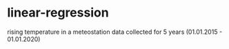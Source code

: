 # linear-regression
rising temperature in a meteostation data collected for 5 years (01.01.2015 - 01.01.2020)
